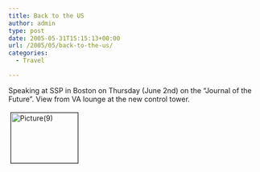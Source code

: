 ```yaml
---
title: Back to the US
author: admin
type: post
date: 2005-05-31T15:15:13+00:00
url: /2005/05/back-to-the-us/
categories:
  - Travel

---
```

Speaking at SSP in Boston on Thursday (June 2nd) on the &#8220;Journal of the Future&#8221;. View from VA lounge at the new control tower.

<a href="http://www.gbilder.com/blog/wp-content/Picture(9).jpg" onclick="window.open('http://www.gbilder.com/blog/wp-content/Picture(9).jpg','popup','width=320,height=240,scrollbars=no,resizable=yes,toolbar=no,directories=no,location=no,menubar=no,status=yes,left=0,top=0');return false"><img src="http://www.gbilder.com/blog/wp-content/Picture(9)-tm.jpg" height="100" width="133" border="1" hspace="4" vspace="4" alt="Picture(9)" /></a>
